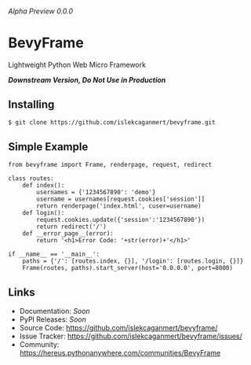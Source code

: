 ###### *Alpha Preview 0.0.0*
# BevyFrame
Lightweight Python Web Micro Framework

***Downstream Version, Do Not Use in Production***
## Installing
```
$ git clone https://github.com/islekcaganmert/bevyframe.git
```
## Simple Example

```
from bevyframe import Frame, renderpage, request, redirect

class routes:
    def index():
        usernames = {'1234567890': 'demo'}
        username = usernames[request.cookies['session']]
        return renderpage('index.html', cuser=username)
    def login():
        request.cookies.update({'session':'1234567890'})
        return redirect('/')
    def __error_page__(error):
        return '<h1>Error Code: '+str(error)+'</h1>'

if __name__ == '__main__':
    paths = {'/': [routes.index, {}], '/login': [routes.login, {}]}
    Frame(routes, paths).start_server(host='0.0.0.0', port=8000)
```
## Links
- Documentation: *Soon*
- PyPI Releases: *Soon*
- Source Code: https://github.com/islekcaganmert/bevyframe/
- Issue Tracker: https://github.com/islekcaganmert/bevyframe/issues/
- Community: https://hereus.pythonanywhere.com/communities/BevyFrame